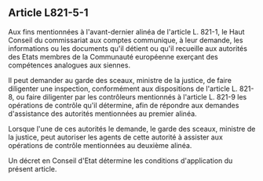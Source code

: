 Article L821-5-1
----
Aux fins mentionnées à l'avant-dernier alinéa de l'article L. 821-1, le Haut
Conseil du commissariat aux comptes communique, à leur demande, les informations
ou les documents qu'il détient ou qu'il recueille aux autorités des Etats
membres de la Communauté européenne exerçant des compétences analogues aux
siennes.

Il peut demander au garde des sceaux, ministre de la justice, de faire
diligenter une inspection, conformément aux dispositions de l'article L. 821-8,
ou faire diligenter par les contrôleurs mentionnés à l'article L. 821-9 les
opérations de contrôle qu'il détermine, afin de répondre aux demandes
d'assistance des autorités mentionnées au premier alinéa.

Lorsque l'une de ces autorités le demande, le garde des sceaux, ministre de la
justice, peut autoriser les agents de cette autorité à assister aux opérations
de contrôle mentionnées au deuxième alinéa.

Un décret en Conseil d'Etat détermine les conditions d'application du présent
article.
